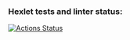 ### Hexlet tests and linter status:
[![Actions Status](https://github.com/vishnevoe/rails-project-63/actions/workflows/hexlet-check.yml/badge.svg)](https://github.com/vishnevoe/rails-project-63/actions)